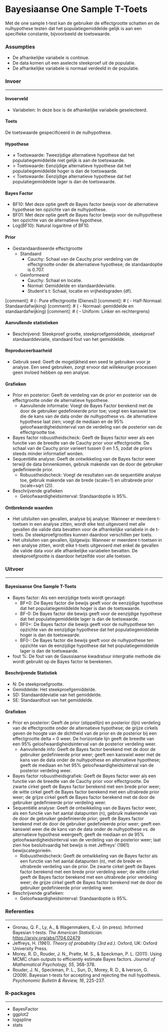 Bayesiaanse One Sample T-Toets
===

Met de one sample t-test kan de gebruiker de effectgrootte schatten en de nulhypothese testen dat het populatiegemiddelde gelijk is aan een specifieke constante, bijvoorbeeld de toetswaarde.

### Assumpties
- De afhankelijke variabele is continue. 
- De data komen uit een aselecte steekproef uit de populatie. 
- De afhankelijke variabele is normaal verdeeld in de populatie. 

### Invoer
---

#### Invoerveld
- Variabelen: In deze box is de afhankelijke variabele geselecteerd.  

#### Toets 
De toetswaarde gespecificeerd in de nulhypothese.

#### Hypothese
- &ne; Toetswaarde: Tweezijdige alternatieve hypothese dat het populatiegemiddelde niet gelijk is aan de toetswaarde.
- &gt; Toetswaarde: Eenzijdige alternatieve hypothese dat het populatiegemiddelde hoger is dan de toetswaarde. 
- &lt; Toetswaarde: Eenzijdige alternatieve hypothese dat het populatiegemiddelde lager is dan de toetswaarde. 

#### Bayes Factor
- BF10: Met deze optie geeft de Bayes factor bewijs voor de alternatieve hypothese ten opzichte van de nulhypothese.
- BF01: Met deze optie geeft de Bayes factor bewijs voor de nulhypothese ten opzichte van de alternatieve hypothese.
- Log(BF10): Natural logaritme of BF10.

#### Prior
- Gestandaardiseerde effectgrootte
  - Standaard
    - Cauchy: Schaal van de Cauchy prior verdeling van de effectgrootte onder de alternatieve hypothese; de standaardoptie is 0.707.
  - Geinformeerd
    - Cauchy: Schaal en locatie.
    - Normal: Gemiddelde en standaarddeviatie.
    - Student's t: Schaal, locatie en vrijheidsgraden (df).

[comment]: # (- Pure effectgrootte (Dienes))
[comment]: # (  - Half-Normaal: Standaardafwijking)
[comment]: # (  - Normaal: gemiddelde en standaardafwijking)
[comment]: # (  - Uniform: Linker en rechtergrens)

#### Aanvullende statistieken
- Beschrijvend: Steekproef grootte, steekproefgemiddelde, steekproef standaarddeviatie, standaard fout van het gemiddelde.

#### Reproduceerbaarheid
- Gebruik seed: Geeft de mogelijkheid een seed te gebruiken voor je analyse. Een seed gebruiken, zorgt ervoor dat willekeurige processen geen invloed hebben op een analyse.

#### Grafieken
- Prior en posterior: Geeft de verdeling van de prior en posterior van de effectgrootte onder de alternatieve hypothese.
  - Aanvullende informatie: Voegt de Bayes Factor berekend met de door de gebruiker gedefinieerde prior toe; voegt een kanswiel toe die de kans van de data onder de nulhypothese vs. de alternatieve hypothese laat zien; voegt de mediaan en de 95% geloofwaardigheidsinterval van de verdeling van de posterior van de effectgrootte toe.
- Bayes factor robuustheidscheck: Geeft de Bayes factor weer als een functie van de breedte van de Cauchy prior voor effectgrootte. De schaal van de Cauchy prior varieert tussen 0 en 1.5, zodat de priors steeds minder informatief worden.
- Sequentiële analyse: Geeft de ontwikkeling van de Bayes factor weer terwijl de data binnenkomen, gebruik makende van de door de gebruiker gedefinieerde prior.
  - Robuustheidscheck: Voegt de resultaten van de sequentiële analyse toe, gebruik makende van de brede (scale=1) en ultrabrede prior (scale=sqrt (2)).
- Beschrijvende grafieken
  - Geloofwaardigheidsinterval: Standaardoptie is 95%.

#### Ontbrekende waarden
 - Het uitsluiten van gevallen, analyse bij analyse: Wanneer er meerdere t-toetsen in een analyse zitten, wordt elke test uitgevoerd met alle gevallen die valide data bevatten voor de afhankelijke variabele in de t-toets. De steekproefgroottes kunnen daardoor verschillen per toets.
 - Het uitsluiten van gevallen, lijstgewijs: Wanneer er meerdere t-toetsen in een analyse zitten, wordt elke t-toets uitgevoerd met enkel de gevallen die valide data voor alle afhankelijke variabelen bevatten. De steekproefgrootte is daardoor hetzelfde voor alle toetsen. 

### Uitvoer
---

#### Bayesiaanse One Sample T-Toets
- Bayes factor: Als een eenzijdige toets wordt gevraagd:
  - BF+0: De Bayes factor die bewijs geeft voor de eenzijdige hypothese dat het populatiegemiddelde hoger is dan de toetswaarde.
  - BF-0: De Bayes factor die bewijs geeft voor de eenzijdige hypothese dat het populatiegemiddelde lager is dan de toetswaarde.
  - BF0+: De Bayes factor die bewijs geeft voor de nulhypothese ten opzichte van de eenzijdige hypothese dat het populatiegemiddelde hoger is dan de toetswaarde.
  - BF0-: De Bayes factor die bewijs geeft voor de nulhypothese ten opzichte van de eenzijdige hypothese dat het populatiegemiddelde lager is dan de toetswaarde.
- fout %: De fout van de Gaussiaanse kwadratuur intergratie methode die wordt gebruikt op de Bayes factor te berekenen.

#### Beschrijvende Statistiek
- N: De steekproefgrootte.
- Gemiddelde: Het steekproefgemiddelde.
- SD: Standaarddeviatie van het gemiddelde. 
- SE: Standaardfout van het gemiddelde. 

#### Grafieken
- Prior en posterior: Geeft de prior (stippellijn) en posterior (lijn) verdeling van de effectgrootte onder de alternatieve hypothese; de grijze cirkels geven de hoogte van de dichtheid van de prior en de posterior bij een effectgrootte delta = 0 weer. De horizontale lijn geeft de breedte van een 95% geloofwaardigheidsinterval van de posterior verdeling weer.
  - Aanvullende info: Geeft de Bayes factor berekend met de door de gebruiker gedefinieerde prior weer; geeft een kanswiel weer met de kans van de data onder de nulhypothese en alternatieve hypothese; geeft de mediaan en het 95% geloofwaardigheidsinterval van de posterior verdeling weer.
- Bayes factor robuustheidsgrafiek: Geeft de Bayes factor weer als een functie van de breedte van de Cauchy prior voor effectgrootte. De zwarte cirkel geeft de Bayes factor berekend met een brede prior weer; de witte cirkel geeft de Bayes factor berekend met een ultrabrede prior weer; de grijze cirkel geeft de Bayes factor berekend met de door de gebruiker gedefinieerde prior verdeling weer.
- Sequentiële analyse: Geeft de ontwikkeling van de Bayes factor weer, als een functie van het aantal datapunten (n), gebruik makenende van de door de gebruiker gedefinieerde prior; geeft de Bayes factor berekend met de door de gebruiker gedefinieerde prior weer; geeft een kanswiel weer die de kans van de data onder de nulhypothese vs. de alternatieve hypothese weergeeft; geeft de mediaan en de 95% geloofwaardigheidsinterval van de verdeling van de posterior weer; laat zien hoe besluitvaardig het bewijs is met Jeffreys' (1961) bewijscategorieën. 
  - Robuustheidscheck: Geeft de ontwikkeling van de Bayes factor als een functie van het aantal datapunten (n), met de brede en ultrabrede verdeling van de prior. De zwarte cirkel geeft de Bayes factor berekend met een brede prior verdeling weer; de witte cirkel geeft de Bayes factor berekend met een ultrabrede prior verdeling weer; de grijze cirkel geeft de Bayes factor berekend met de door de gebruiker gedefinieerde prior verdeling weer.
- Beschrijvende grafieken:
  - Geloofwaardigheidsinterval: Standaardoptie is 95%.

### Referenties
---
- Gronau, Q. F., Ly, A., & Wagenmakers, E.-J. (in press). Informed Bayesian t-tests. *The American Statistician*. <a href="https://arxiv.org/abs/1704.02479">https://arxiv.org/abs/1704.02479</a>
- Jeffreys, H. (1961). *Theory of probability (3rd ed.)*. Oxford, UK: Oxford University Press.
- Morey, R. D., Rouder, J. N., Pratte, M. S., & Speckman, P. L. (2011). Using MCMC chain outputs to efficiently estimate Bayes factors. *Journal of Mathematical Psychology, 55*, 368-378.
- Rouder, J. N., Speckman, P. L., Sun, D., Morey, R. D., & Iverson, G. (2009). Bayesian t-tests for accepting and rejecting the null hypothesis. *Psychonomic Bulletin & Review, 16*, 225-237.

### R-packages 
---
- BayesFactor
- ggplot2
- logspline
- stats

